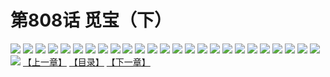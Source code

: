 # 第808话 觅宝（下）
![](https://mhpic.xiaomingtaiji.net/comic/D/斗破苍穹/第808话F1_262501/1.jpg-zymk.middle.webp)
![](https://mhpic.xiaomingtaiji.net/comic/D/斗破苍穹/第808话F1_262501/2.jpg-zymk.middle.webp)
![](https://mhpic.xiaomingtaiji.net/comic/D/斗破苍穹/第808话F1_262501/3.jpg-zymk.middle.webp)
![](https://mhpic.xiaomingtaiji.net/comic/D/斗破苍穹/第808话F1_262501/4.jpg-zymk.middle.webp)
![](https://mhpic.xiaomingtaiji.net/comic/D/斗破苍穹/第808话F1_262501/5.jpg-zymk.middle.webp)
![](https://mhpic.xiaomingtaiji.net/comic/D/斗破苍穹/第808话F1_262501/6.jpg-zymk.middle.webp)
![](https://mhpic.xiaomingtaiji.net/comic/D/斗破苍穹/第808话F1_262501/7.jpg-zymk.middle.webp)
![](https://mhpic.xiaomingtaiji.net/comic/D/斗破苍穹/第808话F1_262501/8.jpg-zymk.middle.webp)
![](https://mhpic.xiaomingtaiji.net/comic/D/斗破苍穹/第808话F1_262501/9.jpg-zymk.middle.webp)
![](https://mhpic.xiaomingtaiji.net/comic/D/斗破苍穹/第808话F1_262501/10.jpg-zymk.middle.webp)
![](https://mhpic.xiaomingtaiji.net/comic/D/斗破苍穹/第808话F1_262501/11.jpg-zymk.middle.webp)
![](https://mhpic.xiaomingtaiji.net/comic/D/斗破苍穹/第808话F1_262501/12.jpg-zymk.middle.webp)
![](https://mhpic.xiaomingtaiji.net/comic/D/斗破苍穹/第808话F1_262501/13.jpg-zymk.middle.webp)
![](https://mhpic.xiaomingtaiji.net/comic/D/斗破苍穹/第808话F1_262501/14.jpg-zymk.middle.webp)
![](https://mhpic.xiaomingtaiji.net/comic/D/斗破苍穹/第808话F1_262501/15.jpg-zymk.middle.webp)
![](https://mhpic.xiaomingtaiji.net/comic/D/斗破苍穹/第808话F1_262501/16.jpg-zymk.middle.webp)
![](https://mhpic.xiaomingtaiji.net/comic/D/斗破苍穹/第808话F1_262501/17.jpg-zymk.middle.webp)
![](https://mhpic.xiaomingtaiji.net/comic/D/斗破苍穹/第808话F1_262501/18.jpg-zymk.middle.webp)
![](https://mhpic.xiaomingtaiji.net/comic/D/斗破苍穹/第808话F1_262501/19.jpg-zymk.middle.webp)
![](https://mhpic.xiaomingtaiji.net/comic/D/斗破苍穹/第808话F1_262501/20.jpg-zymk.middle.webp)
![](https://mhpic.xiaomingtaiji.net/comic/D/斗破苍穹/第808话F1_262501/21.jpg-zymk.middle.webp)
![](https://mhpic.xiaomingtaiji.net/comic/D/斗破苍穹/第808话F1_262501/22.jpg-zymk.middle.webp)
![](https://mhpic.xiaomingtaiji.net/comic/D/斗破苍穹/第808话F1_262501/23.jpg-zymk.middle.webp)
![](https://mhpic.xiaomingtaiji.net/comic/D/斗破苍穹/第808话F1_262501/24.jpg-zymk.middle.webp)
![](https://mhpic.xiaomingtaiji.net/comic/D/斗破苍穹/第808话F1_262501/25.jpg-zymk.middle.webp)
![](https://mhpic.xiaomingtaiji.net/comic/D/斗破苍穹/第808话F1_262501/26.jpg-zymk.middle.webp)
[【上一章】](./811.md)
[【目录】](./READMD.md)
[【下一章】](./813.md)
